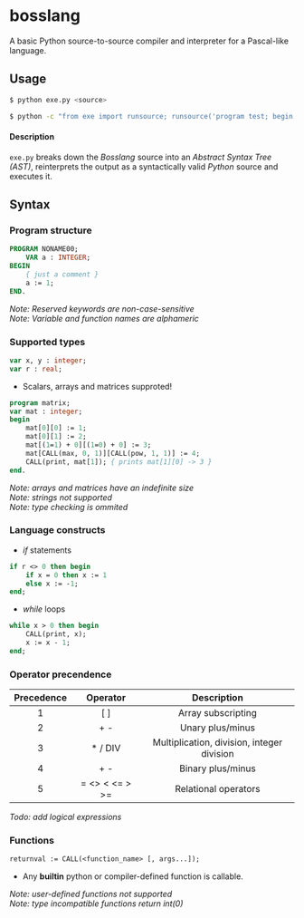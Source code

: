 # bosslang
A basic Python source-to-source compiler and interpreter for a Pascal-like language.

## Usage

```bash
$ python exe.py <source>
```
```bash
$ python -c "from exe import runsource; runsource('program test; begin end.')"
```

#### Description
`exe.py` breaks down the *Bosslang* source into an *Abstract Syntax Tree (AST)*, reinterprets the output as a syntactically valid *Python* source and executes it.

## Syntax

### Program structure

```pascal
PROGRAM NONAME00;
    VAR a : INTEGER;
BEGIN
    { just a comment }
    a := 1;
END.
```
*Note: Reserved keywords are non-case-sensitive*\
*Note: Variable and function names are alphameric*

### Supported types

```pascal
var x, y : integer;
var r : real;
```
* Scalars, arrays and matrices supproted!
```pascal
program matrix;
var mat : integer;
begin
    mat[0][0] := 1;
    mat[0][1] := 2;
    mat[(1=1) + 0][(1=0) + 0] := 3;
    mat[CALL(max, 0, 1)][CALL(pow, 1, 1)] := 4;
    CALL(print, mat[1]); { prints mat[1][0] -> 3 }
end.
```
*Note: arrays and matrices have an indefinite size*\
*Note: strings not supported*\
*Note: type checking is ommited*

### Language constructs

- *if* statements
```pascal
if r <> 0 then begin
    if x = 0 then x := 1
    else x := -1;
end;
```
- *while* loops
```pascal
while x > 0 then begin
    CALL(print, x);
    x := x - 1;
end;
```

### Operator precendence

| Precedence | Operator | Description |
|:---:|:---:|:---:|
| 1 | \[ ] | Array subscripting |
| 2 | + -  | Unary plus/minus |
| 3 | * / DIV | Multiplication, division, integer division |
| 4 | + - | Binary plus/minus |
| 5 | = <> < <= > >=  | Relational operators|

*Todo: add logical expressions*

### Functions

```pascal
returnval := CALL(<function_name> [, args...]);
```
* Any __builtin__ python or compiler-defined function is callable.

*Note: user-defined functions not supported*\
*Note: type incompatible functions return int(0)*
